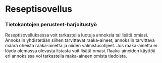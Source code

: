 # Reseptisovellus
### Tietokantojen perusteet-harjoitustyö

Reseptisovelluksessa voit tarkastella luotuja annoksia tai lisätä omiasi.
Annoksiin yhdistetään siihen tarvittavat raaka-aineet, annoksiin tarvittava määrä oheista raaka-ainetta ja niiden valmistusohjeet. Jos raaka-ainetta ei löydy olemassa olevasta listasta voit lisätä omasi. Raaka-aineiden käyttöä eri annoksissa voi tarkastella raaka-aineen omista tiedoista.
